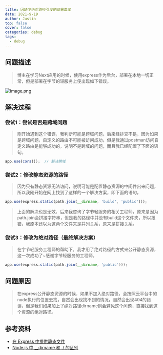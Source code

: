 ```yaml
---
title: 因缺少绝对路径引发的部署血案
date: 2021-9-19
author: Justin
top: false
cover: false
categories: debug
tags:
  - debug
---
```


## 问题描述
>博主在学习Next应用的时候，使用express作为后台，部署在本地一切正常，但是部署在字节的轻服务上便出现如下错误。


![image.png](https://img-blog.csdnimg.cn/img_convert/bced536b66077d107c212e64d746d08d.png)

## 解决过程

### 尝试1：尝试是否是跨域问题
>刚开始遇到这个错误，我判断可能是跨域问题，后来经排查不是，因为如果是跨域问题，自定义的路由不可能被访问成功，但是我通过postman访问自定义路由是能够成功的，说明不是跨域的问题，而且我已经配置了下面的语句。

```js
app.use(cors());  // 解决跨域
```

### 尝试2：修改静态资源的路径
>因为只有静态资源无法访问，说明可能是配置静态资源的中间件出来问题，所以我刚开始在网上找到了这样的一个解决方案，即下面的语句。

```js
app.use(express.static(path.join(__dirname, 'build', 'public')));
```

>上面的解决也是无效，后来我咨询了字节轻服务的相关工程师，原来是因为path.join会拼接字符串，但是我的路径中并没有build这个文件夹，所以报错，我原本还以为这两个文件夹是并列关系，原来是拼接关系。

### 尝试3：修改为绝对路径（最终解决方案）
>在字节轻服务工程师的帮助下，我才用了绝对路径的方式来公开静态资源，这一次成功了~感谢字节轻服务的工程师。

```js
app.use(express.static(path.join(__dirname, 'public')));
```

## 问题原因
>在express公开静态资源的时候，如果不加入绝对路径，会按照云平台中的node执行的位置去找，自然会出现找不到的情况，自然会出现404的错误，但是我们如果加上了绝对路径dirname则会避免这个问题，直接找到这个资源的绝对路径。

## 参考资料
* [在 Express 中提供静态文件](https://expressjs.com/zh-cn/starter/static-files.html)
* [Node.js 中 __dirname 和 ./ 的区别](https://blog.csdn.net/zsensei/article/details/79094714)

